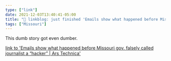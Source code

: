 ```yaml
---
type: ["link"]
date: 2021-12-03T13:40:41-05:00
title: "🔗 linkblog: just finished 'Emails show what happened before Missouri gov. falsely called journalist a “hacker” | Ars Technica'"
tags: ["Missouri"]
---
```

This dumb story got even dumber.
 
[link to 'Emails show what happened before Missouri gov. falsely called journalist a “hacker” | Ars Technica'](https://arstechnica.com/tech-policy/2021/12/missouri-planned-to-thank-security-journalist-before-governor-called-him-a-hacker/)
